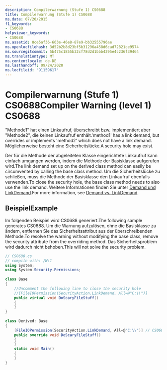 ```yaml
---
description: Compilerwarnung (Stufe 1) CS0688
title: Compilerwarnung (Stufe 1) CS0688
ms.date: 07/20/2015
f1_keywords:
- CS0688
helpviewer_keywords:
- CS0688
ms.assetid: 8ce5af36-663e-46e8-87e9-bb32555796ae
ms.openlocfilehash: 3d52b2b8d23bf5b31296a458d6cad72821ce9574
ms.sourcegitcommit: 5b475c1855b32cf78d2d1bbb4295e4c236f39464
ms.translationtype: MT
ms.contentlocale: de-DE
ms.lasthandoff: 09/24/2020
ms.locfileid: "91159617"
---
```

# <a name="compiler-warning-level-1-cs0688"></a><span data-ttu-id="69af0-103">Compilerwarnung (Stufe 1) CS0688</span><span class="sxs-lookup"><span data-stu-id="69af0-103">Compiler Warning (level 1) CS0688</span></span>

<span data-ttu-id="69af0-104">"Methode1" hat einen Linkaufruf, überschreibt bzw. implementiert aber "Methode2", die keinen Linkaufruf enthält.</span><span class="sxs-lookup"><span data-stu-id="69af0-104">'method1' has a link demand, but overrides or implements 'method2' which does not have a link demand.</span></span> <span data-ttu-id="69af0-105">Möglicherweise besteht eine Sicherheitslücke.</span><span class="sxs-lookup"><span data-stu-id="69af0-105">A security hole may exist.</span></span>  
  
 <span data-ttu-id="69af0-106">Der für die Methode der abgeleiteten Klasse eingerichtete Linkaufruf kann einfach umgangen werden, indem die Methode der Basisklasse aufgerufen wird.</span><span class="sxs-lookup"><span data-stu-id="69af0-106">The link demand set up on the derived class method can easily be circumvented by calling the base class method.</span></span> <span data-ttu-id="69af0-107">Um die Sicherheitslücke zu schließen, muss die Methode der Basisklasse den Linkaufruf ebenfalls verwenden.</span><span class="sxs-lookup"><span data-stu-id="69af0-107">To close the security hole, the base class method needs to also use the link demand.</span></span> <span data-ttu-id="69af0-108">Weitere Informationen finden Sie unter [Demand und LinkDemand](../../framework/misc/securing-wrapper-code.md#demand-vs-linkdemand).</span><span class="sxs-lookup"><span data-stu-id="69af0-108">For more information, see [Demand vs. LinkDemand](../../framework/misc/securing-wrapper-code.md#demand-vs-linkdemand).</span></span>  
  
## <a name="example"></a><span data-ttu-id="69af0-109">Beispiel</span><span class="sxs-lookup"><span data-stu-id="69af0-109">Example</span></span>  

 <span data-ttu-id="69af0-110">Im folgenden Beispiel wird CS0688 generiert.</span><span class="sxs-lookup"><span data-stu-id="69af0-110">The following sample generates CS0688.</span></span> <span data-ttu-id="69af0-111">Um die Warnung aufzulösen, ohne die Basisklasse zu ändern, entfernen Sie das Sicherheitsattribut aus der überschreibenden Methode.</span><span class="sxs-lookup"><span data-stu-id="69af0-111">To resolve the warning without modifying the base class, remove the security attribute from the overriding method.</span></span> <span data-ttu-id="69af0-112">Das Sicherheitsproblem wird dadurch nicht behoben.</span><span class="sxs-lookup"><span data-stu-id="69af0-112">This will not solve the security problem.</span></span>  
  
```csharp  
// CS0688.cs  
// compile with: /W:1  
using System;  
using System.Security.Permissions;  
  
class Base
{  
    //Uncomment the following line to close the security hole  
    //[FileIOPermission(SecurityAction.LinkDemand, All=@"C:\\")]  
    public virtual void DoScaryFileStuff()  
    {  
    }  
}  
  
class Derived: Base  
{  
    [FileIOPermission(SecurityAction.LinkDemand, All=@"C:\\")] // CS0688  
    public override void DoScaryFileStuff()  
    {  
    }  
    static void Main()  
    {  
    }  
}  
```
